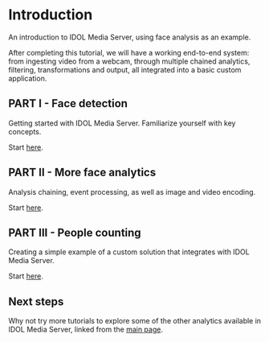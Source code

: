 # Introduction

An introduction to IDOL Media Server, using face analysis as an example.

After completing this tutorial, we will have a working end-to-end system: from ingesting video from a webcam, through multiple chained analytics, filtering, transformations and output, all integrated into a basic custom application.

## PART I - Face detection

Getting started with IDOL Media Server.  Familiarize yourself with key concepts.

Start [here](PART_I.md).

## PART II - More face analytics

Analysis chaining, event processing, as well as image and video encoding.

Start [here](PART_II.md).

## PART III - People counting

Creating a simple example of a custom solution that integrates with IDOL Media Server.

Start [here](PART_III.md).

## Next steps

Why not try more tutorials to explore some of the other analytics available in IDOL Media Server, linked from the [main page](../README.md).
